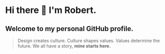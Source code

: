 # Hi there 👋 I'm Robert.

## Welcome to my personal GitHub profile.

> Design creates culture. Culture shapes values. Values determine the future. We all have a story, **mine starts here.**


<!--
**RobertDacian/RobertDacian** is a ✨ _special_ ✨ repository because its `README.md` (this file) appears on your GitHub profile.

Here are some ideas to get you started:

- 🔭 I’m currently working on ...
- 🌱 I’m currently learning ...
- 👯 I’m looking to collaborate on ...
- 🤔 I’m looking for help with ...
- 💬 Ask me about ...
- 📫 How to reach me: ...
- 😄 Pronouns: ...
- ⚡ Fun fact: ...
-->

